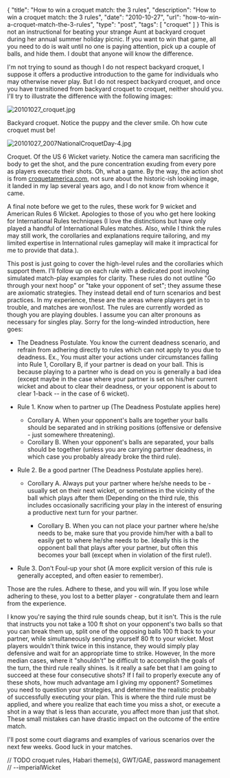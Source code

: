 {
  "title": "How to win a croquet match: the 3 rules",
  "description": "How to win a croquet match: the 3 rules",
  "date": "2010-10-27",
  "url": "how-to-win-a-croquet-match-the-3-rules",
  "type": "post",
  "tags": [
    "croquet"
  ]
}
This is not an instructional for beating your strange Aunt at backyard croquet during her annual summer holiday picnic.  If you want to win that game, all you need to do is wait until no one is paying attention, pick up a couple of balls, and hide them.  I doubt that anyone will know the difference.  

I'm not trying to sound as though I do not respect backyard croquet, I suppose it offers a productive introduction to the game for individuals who may otherwise never play.  But I do not respect backyard croquet, and once you have transitioned from backyard croquet to croquet, neither should you.  I'll try to illustrate the difference with the following images:

![20101027_croquet.jpg](/files/20101027_croquet.jpg)

Backyard croquet.  Notice the puppy and the clever smile.  Oh how cute croquet must be!

![20101027_2007NationalCroquetDay-4.jpg](/files/20101027_2007NationalCroquetDay-4.jpg)

Croquet.  Of the US 6 Wicket variety.  Notice the camera man sacrificing the body to get the shot, and the pure concentration exuding from every pore as players execute their shots.  Oh, what a game.  By the way, the action shot is from [croquetamerica.com](http://www.croquetamerica.com/news/association/2007NationalCroquetDay.php), not sure about the historic-ish looking image, it landed in my lap several years ago, and I do not know from whence it came.

A final note before we get to the rules, these work for 9 wicket and American Rules 6 Wicket.  Apologies to those of you who get here looking for International Rules techniques (I love the distinctions but have only played a handful of International Rules matches.  Also, while I think the rules may still work, the corollaries and explanations require tailoring, and my limited expertise in International rules gameplay will make it impractical for me to provide that data.).

This post is just going to cover the high-level rules and the corollaries which support them.  I'll follow up on each rule with a dedicated post involving simulated match-play examples for clarity.  These rules do not outline "Go through your next hoop" or "take your opponent of set"; they assume these are axiomatic strategies.  They instead detail end of turn scenarios and best practices.  In my experience, these are the areas where players get in to trouble, and matches are won/lost.  The rules are currently worded as though you are playing doubles.  I assume you can alter pronouns as necessary for singles play.  Sorry for the long-winded introduction, here goes:

*   The Deadness Postulate.  You know the current deadness scenario, and refrain from adhering directly to rules which can not apply to you due to deadness.  Ex., You must alter your actions under circumstances falling into Rule 1, Corollary B, if your partner is dead on your ball.  This is because playing to a partner who is dead on you is generally a bad idea (except maybe in the case where your partner is set on his/her current wicket and about to clear their deadness, or your opponent is about to clear 1-back -- in the case of 6 wicket).
*   Rule 1\.  Know when to partner up (The Deadness Postulate applies here)

    *   Corollary A.  When your opponent's balls are together your balls should be separated and in striking positions (offensive or defensive - just somewhere threatening).
    *   Corollary B.  When your opponent's balls are separated, your balls should be together (unless you are carrying partner deadness, in which case you probably already broke the third rule).

*   Rule 2\.  Be a good partner (The Deadness Postulate applies here).  

    *   Corollary A.  Always put your partner where he/she needs to be - usually set on their next wicket, or sometimes in the vicinity of the ball which plays after them (Depending on the third rule, this includes occasionally sacrificing your play in the interest of ensuring a productive next turn for your partner.

        *   Corollary B.  When you can not place your partner where he/she needs to be, make sure that you provide him/her with a ball to easily get to where he/she needs to be.  Ideally this is the opponent ball that plays after your partner, but often this becomes your ball (except when in violation of the first rule!).

*   Rule 3\.  Don't Foul-up your shot (A more explicit version of this rule is generally accepted, and often easier to remember).

Those are the rules.  Adhere to these, and you will win.  If you lose while adhering to these, you lost to a better player - congratulate them and learn from the experience.

I know you're saying the third rule sounds cheap, but it isn't.  This is the rule that instructs you not take a 100 ft shot on your opponent's two balls so that you can break them up, split one of the opposing balls 100 ft back to your partner, while simultaneously sending yourself 80 ft to your wicket.  Most players wouldn't think twice in this instance, they would simply play defensive and wait for an appropriate time to strike.  However, In the more median cases, where it "shouldn't" be difficult to accomplish the goals of the turn, the third rule really shines.  Is it really a safe bet that I am going to succeed at these four consecutive shots?  If I fail to properly execute any of these shots, how much advantage am I giving my opponent?  Sometimes you need to question your strategies, and determine the realistic probably of successfully executing your plan.  This is where the third rule must be applied, and where you realize that each time you miss a shot, or execute a shot in a way that is less than accurate, you affect more than just that shot.  These small mistakes can have drastic impact on the outcome of the entire match.  

I'll post some court diagrams and examples of various scenarios over the next few weeks.  Good luck in your matches.

<span class="signature">
// TODO croquet rules, Habari theme(s), GWT/GAE, password management
// --imperialWicket
</span>
